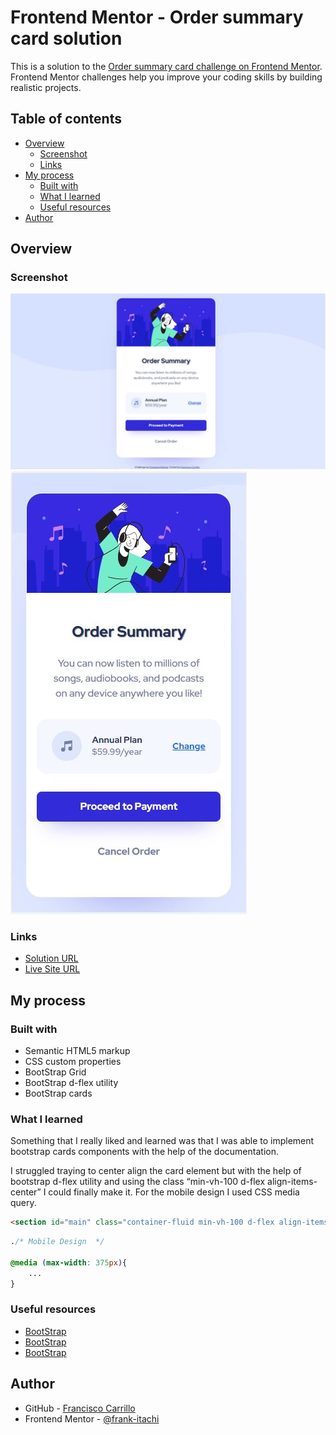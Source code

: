 # Frontend Mentor - Order summary card solution

This is a solution to the [Order summary card challenge on Frontend Mentor](https://www.frontendmentor.io/challenges/order-summary-component-QlPmajDUj). Frontend Mentor challenges help you improve your coding skills by building realistic projects. 


## Table of contents

- [Overview](#overview)
  - [Screenshot](#screenshot)
  - [Links](#Links)
- [My process](#my-process)
  - [Built with](#built-with)
  - [What I learned](#what-i-learned)
  - [Useful resources](#useful-resources)
- [Author](#author)

## Overview

### Screenshot

![](./images/screenshot1.JPG)
![](./images/screenshot2.JPG)


### Links

- [Solution URL](https://github.com/frank-itachi/Web-Development/tree/master/order-summary-component)
- [Live Site URL](https://frank-itachi.github.io/Web-Development/order-summary-component/)

## My process

### Built with

- Semantic HTML5 markup
- CSS custom properties
- BootStrap Grid
- BootStrap d-flex utility
- BootStrap cards

### What I learned

Something that I really liked and learned was that I was able to implement bootstrap cards components with the help of the documentation. 

I struggled traying to center align the card element  but with the help of bootstrap d-flex utility and using the class “min-vh-100 d-flex align-items-center” I could finally make it. For the mobile design I used CSS media query.

```html
<section id="main" class="container-fluid min-vh-100 d-flex align-items-center">
```
```css
./* Mobile Design  */

@media (max-width: 375px){
    ...
}
```


### Useful resources

- [BootStrap](https://getbootstrap.com/docs/5.3/components/card/) 
- [BootStrap](https://getbootstrap.com/docs/5.3/utilities/shadows/)
- [BootStrap](https://getbootstrap.com/docs/5.3/utilities/flex/#align-items)

## Author

- GitHub - [Francisco Carrillo](https://github.com/frank-itachi)
- Frontend Mentor - [@frank-itachi](https://www.frontendmentor.io/profile/frank-itachi)
